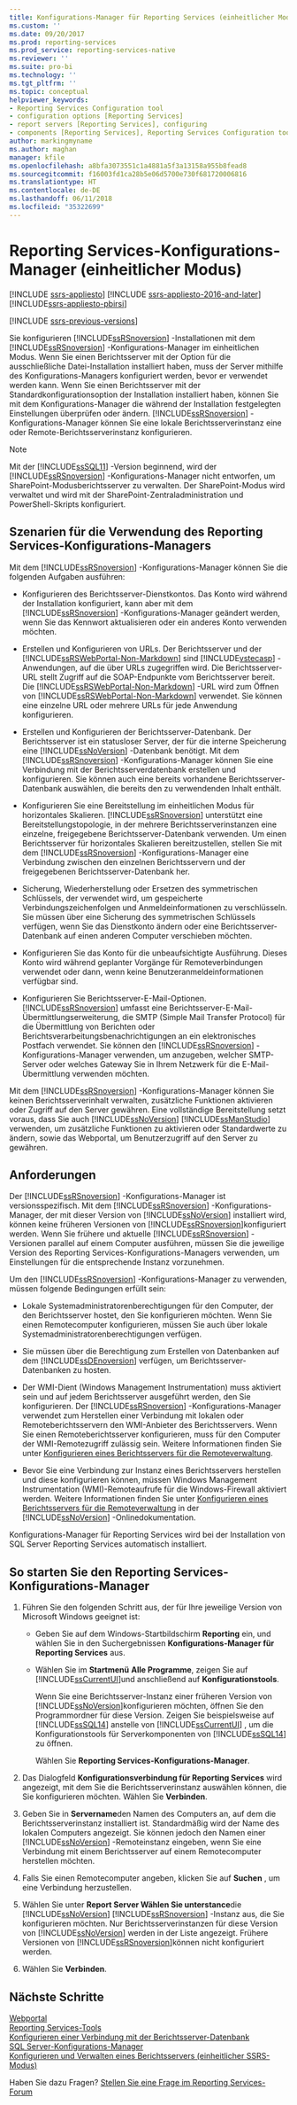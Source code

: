 ```yaml
---
title: Konfigurations-Manager für Reporting Services (einheitlicher Modus) | Microsoft-Dokumentation
ms.custom: ''
ms.date: 09/20/2017
ms.prod: reporting-services
ms.prod_service: reporting-services-native
ms.reviewer: ''
ms.suite: pro-bi
ms.technology: ''
ms.tgt_pltfrm: ''
ms.topic: conceptual
helpviewer_keywords:
- Reporting Services Configuration tool
- configuration options [Reporting Services]
- report servers [Reporting Services], configuring
- components [Reporting Services], Reporting Services Configuration tool
author: markingmyname
ms.author: maghan
manager: kfile
ms.openlocfilehash: a8bfa3073551c1a4881a5f3a13158a955b8fead8
ms.sourcegitcommit: f16003fd1ca28b5e06d5700e730f681720006816
ms.translationtype: HT
ms.contentlocale: de-DE
ms.lasthandoff: 06/11/2018
ms.locfileid: "35322699"
---
```

# <a name="reporting-services-configuration-manager-native-mode"></a>Reporting Services-Konfigurations-Manager (einheitlicher Modus)

[!INCLUDE [ssrs-appliesto](../../includes/ssrs-appliesto.md)] [!INCLUDE [ssrs-appliesto-2016-and-later](../../includes/ssrs-appliesto-2016-and-later.md)] [!INCLUDE[ssrs-appliesto-pbirsi](../../includes/ssrs-appliesto-pbirs.md)]

[!INCLUDE [ssrs-previous-versions](../../includes/ssrs-previous-versions.md)]

Sie konfigurieren [!INCLUDE[ssRSnoversion](../../includes/ssrsnoversion-md.md)] -Installationen mit dem [!INCLUDE[ssRSnoversion](../../includes/ssrsnoversion-md.md)] -Konfigurations-Manager im einheitlichen Modus. Wenn Sie einen Berichtsserver mit der Option für die ausschließliche Datei-Installation installiert haben, muss der Server mithilfe des Konfigurations-Managers konfiguriert werden, bevor er verwendet werden kann. Wenn Sie einen Berichtsserver mit der Standardkonfigurationsoption der Installation installiert haben, können Sie mit dem Konfigurations-Manager die während der Installation festgelegten Einstellungen überprüfen oder ändern. [!INCLUDE[ssRSnoversion](../../includes/ssrsnoversion-md.md)] -Konfigurations-Manager können Sie eine lokale Berichtsserverinstanz eine oder Remote-Berichtsserverinstanz konfigurieren.

> [!NOTE]
> Mit der [!INCLUDE[ssSQL11](../../includes/sssql11-md.md)] -Version beginnend, wird der [!INCLUDE[ssRSnoversion](../../includes/ssrsnoversion-md.md)] -Konfigurations-Manager nicht entworfen, um SharePoint-Modusberichtsserver zu verwalten. Der SharePoint-Modus wird verwaltet und wird mit der SharePoint-Zentraladministration und PowerShell-Skripts konfiguriert.  
  
##  <a name="bkmk_scenarios"></a> Szenarien für die Verwendung des Reporting Services-Konfigurations-Managers  
 Mit dem [!INCLUDE[ssRSnoversion](../../includes/ssrsnoversion-md.md)] -Konfigurations-Manager können Sie die folgenden Aufgaben ausführen:  
  
-   Konfigurieren des Berichtsserver-Dienstkontos. Das Konto wird während der Installation konfiguriert, kann aber mit dem [!INCLUDE[ssRSnoversion](../../includes/ssrsnoversion-md.md)] -Konfigurations-Manager geändert werden, wenn Sie das Kennwort aktualisieren oder ein anderes Konto verwenden möchten.  
  
-   Erstellen und Konfigurieren von URLs. Der Berichtsserver und der [!INCLUDE[ssRSWebPortal-Non-Markdown](../../includes/ssrswebportal-non-markdown-md.md)] sind [!INCLUDE[vstecasp](../../includes/vstecasp-md.md)] -Anwendungen, auf die über URLs zugegriffen wird. Die Berichtsserver-URL stellt Zugriff auf die SOAP-Endpunkte vom Berichtsserver bereit. Die [!INCLUDE[ssRSWebPortal-Non-Markdown](../../includes/ssrswebportal-non-markdown-md.md)] -URL wird zum Öffnen von [!INCLUDE[ssRSWebPortal-Non-Markdown](../../includes/ssrswebportal-non-markdown-md.md)] verwendet. Sie können eine einzelne URL oder mehrere URLs für jede Anwendung konfigurieren.  
  
-   Erstellen und Konfigurieren der Berichtsserver-Datenbank. Der Berichtsserver ist ein statusloser Server, der für die interne Speicherung eine [!INCLUDE[ssNoVersion](../../includes/ssnoversion-md.md)] -Datenbank benötigt. Mit dem [!INCLUDE[ssRSnoversion](../../includes/ssrsnoversion-md.md)] -Konfigurations-Manager können Sie eine Verbindung mit der Berichtsserverdatenbank erstellen und konfigurieren. Sie können auch eine bereits vorhandene Berichtsserver-Datenbank auswählen, die bereits den zu verwendenden Inhalt enthält.  
  
-   Konfigurieren Sie eine Bereitstellung im einheitlichen Modus für horizontales Skalieren. [!INCLUDE[ssRSnoversion](../../includes/ssrsnoversion-md.md)] unterstützt eine Bereitstellungstopologie, in der mehrere Berichtsserverinstanzen eine einzelne, freigegebene Berichtsserver-Datenbank verwenden. Um einen Berichtsserver für horizontales Skalieren bereitzustellen, stellen Sie mit dem [!INCLUDE[ssRSnoversion](../../includes/ssrsnoversion-md.md)] -Konfigurations-Manager eine Verbindung zwischen den einzelnen Berichtsservern und der freigegebenen Berichtsserver-Datenbank her.  
  
-   Sicherung, Wiederherstellung oder Ersetzen des symmetrischen Schlüssels, der verwendet wird, um gespeicherte Verbindungszeichenfolgen und Anmeldeinformationen zu verschlüsseln. Sie müssen über eine Sicherung des symmetrischen Schlüssels verfügen, wenn Sie das Dienstkonto ändern oder eine Berichtsserver-Datenbank auf einen anderen Computer verschieben möchten.  
  
-   Konfigurieren Sie das Konto für die unbeaufsichtigte Ausführung. Dieses Konto wird während geplanter Vorgänge für Remoteverbindungen verwendet oder dann, wenn keine Benutzeranmeldeinformationen verfügbar sind.  
  
-   Konfigurieren Sie Berichtsserver-E-Mail-Optionen. [!INCLUDE[ssRSnoversion](../../includes/ssrsnoversion-md.md)] umfasst eine Berichtsserver-E-Mail-Übermittlungserweiterung, die SMTP (Simple Mail Transfer Protocol) für die Übermittlung von Berichten oder Berichtsverarbeitungsbenachrichtigungen an ein elektronisches Postfach verwendet. Sie können den [!INCLUDE[ssRSnoversion](../../includes/ssrsnoversion-md.md)] -Konfigurations-Manager verwenden, um anzugeben, welcher SMTP-Server oder welches Gateway Sie in Ihrem Netzwerk für die E-Mail-Übermittlung verwenden möchten.  
  
 Mit dem [!INCLUDE[ssRSnoversion](../../includes/ssrsnoversion-md.md)] -Konfigurations-Manager können Sie keinen Berichtsserverinhalt verwalten, zusätzliche Funktionen aktivieren oder Zugriff auf den Server gewähren. Eine vollständige Bereitstellung setzt voraus, dass Sie auch [!INCLUDE[ssNoVersion](../../includes/ssnoversion-md.md)] [!INCLUDE[ssManStudio](../../includes/ssmanstudio-md.md)] verwenden, um zusätzliche Funktionen zu aktivieren oder Standardwerte zu ändern, sowie das Webportal, um Benutzerzugriff auf den Server zu gewähren.

##  <a name="bkmk_requirements"></a> Anforderungen

Der [!INCLUDE[ssRSnoversion](../../includes/ssrsnoversion-md.md)] -Konfigurations-Manager ist versionsspezifisch. Mit dem [!INCLUDE[ssRSnoversion](../../includes/ssrsnoversion-md.md)] -Konfigurations-Manager, der mit dieser Version von [!INCLUDE[ssNoVersion](../../includes/ssnoversion-md.md)] installiert wird, können keine früheren Versionen von [!INCLUDE[ssRSnoversion](../../includes/ssrsnoversion-md.md)]konfiguriert werden. Wenn Sie frühere und aktuelle [!INCLUDE[ssRSnoversion](../../includes/ssrsnoversion-md.md)] -Versionen parallel auf einem Computer ausführen, müssen Sie die jeweilige Version des Reporting Services-Konfigurations-Managers verwenden, um Einstellungen für die entsprechende Instanz vorzunehmen.  

Um den [!INCLUDE[ssRSnoversion](../../includes/ssrsnoversion-md.md)] -Konfigurations-Manager zu verwenden, müssen folgende Bedingungen erfüllt sein:

- Lokale Systemadministratorenberechtigungen für den Computer, der den Berichtsserver hostet, den Sie konfigurieren möchten. Wenn Sie einen Remotecomputer konfigurieren, müssen Sie auch über lokale Systemadministratorenberechtigungen verfügen.

- Sie müssen über die Berechtigung zum Erstellen von Datenbanken auf dem [!INCLUDE[ssDEnoversion](../../includes/ssdenoversion-md.md)] verfügen, um Berichtsserver-Datenbanken zu hosten.

- Der WMI-Dient (Windows Management Instrumentation) muss aktiviert sein und auf jedem Berichtsserver ausgeführt werden, den Sie konfigurieren. Der [!INCLUDE[ssRSnoversion](../../includes/ssrsnoversion-md.md)] -Konfigurations-Manager verwendet zum Herstellen einer Verbindung mit lokalen oder Remoteberichtsservern den WMI-Anbieter des Berichtsservers. Wenn Sie einen Remoteberichtsserver konfigurieren, muss für den Computer der WMI-Remotezugriff zulässig sein. Weitere Informationen finden Sie unter [Konfigurieren eines Berichtsservers für die Remoteverwaltung](../../reporting-services/report-server/configure-a-report-server-for-remote-administration.md).  

- Bevor Sie eine Verbindung zur Instanz eines Berichtsservers herstellen und diese konfigurieren können, müssen Windows Management Instrumentation (WMI)-Remoteaufrufe für die Windows-Firewall aktiviert werden. Weitere Informationen finden Sie unter [Konfigurieren eines Berichtsservers für die Remoteverwaltung](../../reporting-services/report-server/configure-a-report-server-for-remote-administration.md) in der [!INCLUDE[ssNoVersion](../../includes/ssnoversion-md.md)] -Onlinedokumentation.

Konfigurations-Manager für Reporting Services wird bei der Installation von SQL Server Reporting Services automatisch installiert.

##  <a name="bkmk_start_configuration_manager"></a> So starten Sie den Reporting Services-Konfigurations-Manager

1.  Führen Sie den folgenden Schritt aus, der für Ihre jeweilige Version von Microsoft Windows geeignet ist:

    - Geben Sie auf dem Windows-Startbildschirm **Reporting** ein, und wählen Sie in den Suchergebnissen **Konfigurations-Manager für Reporting Services** aus.

    - Wählen Sie im **Startmenü** **Alle Programme**, zeigen Sie auf [!INCLUDE[ssCurrentUI](../../includes/sscurrentui-md.md)]und anschließend auf **Konfigurationstools**.

         Wenn Sie eine Berichtsserver-Instanz einer früheren Version von [!INCLUDE[ssNoVersion](../../includes/ssnoversion-md.md)]konfigurieren möchten, öffnen Sie den Programmordner für diese Version. Zeigen Sie beispielsweise auf [!INCLUDE[ssSQL14](../../includes/sssql14-md.md)] anstelle von [!INCLUDE[ssCurrentUI](../../includes/sscurrentui-md.md)] , um die Konfigurationstools für Serverkomponenten von [!INCLUDE[ssSQL14](../../includes/sssql14-md.md)] zu öffnen.

         Wählen Sie **Reporting Services-Konfigurations-Manager**.

2. Das Dialogfeld **Konfigurationsverbindung für Reporting Services** wird angezeigt, mit dem Sie die Berichtsserverinstanz auswählen können, die Sie konfigurieren möchten. Wählen Sie **Verbinden**.

3. Geben Sie in **Servername**den Namen des Computers an, auf dem die Berichtsserverinstanz installiert ist. Standardmäßig wird der Name des lokalen Computers angezeigt. Sie können jedoch den Namen einer [!INCLUDE[ssNoVersion](../../includes/ssnoversion-md.md)] -Remoteinstanz eingeben, wenn Sie eine Verbindung mit einem Berichtsserver auf einem Remotecomputer herstellen möchten.

4. Falls Sie einen Remotecomputer angeben, klicken Sie auf **Suchen** , um eine Verbindung herzustellen.

5. Wählen Sie unter **Report Server Wählen Sie unterstance**die [!INCLUDE[ssNoVersion](../../includes/ssnoversion-md.md)] [!INCLUDE[ssRSnoversion](../../includes/ssrsnoversion-md.md)] -Instanz aus, die Sie konfigurieren möchten. Nur Berichtsserverinstanzen für diese Version von [!INCLUDE[ssNoVersion](../../includes/ssnoversion-md.md)] werden in der Liste angezeigt. Frühere Versionen von [!INCLUDE[ssRSnoversion](../../includes/ssrsnoversion-md.md)]können nicht konfiguriert werden.

6. Wählen Sie **Verbinden**.

## <a name="next-steps"></a>Nächste Schritte

[Webportal](../../reporting-services/web-portal-ssrs-native-mode.md)   
[Reporting Services-Tools](../../reporting-services/tools/reporting-services-tools.md)   
[Konfigurieren einer Verbindung mit der Berichtsserver-Datenbank](../../reporting-services/install-windows/configure-a-report-server-database-connection-ssrs-configuration-manager.md)   
[SQL Server-Konfigurations-Manager](../../relational-databases/sql-server-configuration-manager.md)   
[Konfigurieren und Verwalten eines Berichtsservers (einheitlicher SSRS-Modus)](../../reporting-services/report-server/configure-and-administer-a-report-server-ssrs-native-mode.md)  

Haben Sie dazu Fragen? [Stellen Sie eine Frage im Reporting Services-Forum](http://go.microsoft.com/fwlink/?LinkId=620231)
